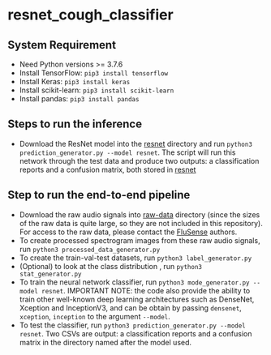 # resnet_cough_classifier

## System Requirement

* Need Python versions >= 3.7.6
* Install TensorFlow: ```pip3 install tensorflow```
* Install Keras: ```pip3 install keras```
* Install scikit-learn: ```pip3 install scikit-learn```
* Install pandas: ```pip3 install pandas```

## Steps to run the inference

* Download the ResNet model into the [resnet](./resnet/) directory and run ```python3 prediction_generator.py --model resnet```. The script will run this network through the test data and produce two outputs: a classification reports and a confusion matrix, both stored in [resnet](./resnet/)

## Step to run the end-to-end pipeline

* Download the raw audio signals into [raw-data](./raw-data/) directory (since the sizes of the raw data is quite large, so they are not included in this repository). For access to the raw data, please contact the [FluSense](https://github.com/Forsad/FluSense-data) authors.
* To create processed spectrogram images from these raw audio signals, run ```python3 processed_data_generator.py```
* To create the train-val-test datasets, run ```python3 label_generator.py```
* (Optional) to look at the class distribution , run ```python3 stat_generator.py```
* To train the neural network classifier, run ```python3 mode_generator.py --model resnet```. IMPORTANT NOTE: the code also provide the ability to train other well-known deep learning architectures such as DenseNet, Xception and InceptionV3, and can be obtain by passing ```densenet```, ```xception```, ```inception``` to the argument ```--model```.
* To test the classifier, run ```python3 prediction_generator.py --model resnet```. Two CSVs are output: a classification reports and a confusion matrix in the directory named after the model used.